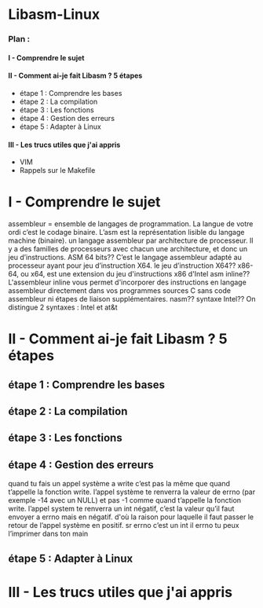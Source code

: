 # Libasm-Linux

### Plan :
#### I - Comprendre le sujet
#### II - Comment ai-je fait Libasm ? 5 étapes
 - étape 1  : Comprendre les bases
 - étape 2  : La compilation
 - étape 3  : Les fonctions
 - étape 4  : Gestion des erreurs
 - étape 5  : Adapter à Linux
#### III - Les trucs utiles que j'ai appris
 - VIM
 - Rappels sur le Makefile

# I - Comprendre le sujet
assembleur = ensemble de langages de programmation. La langue de votre ordi c’est le codage binaire. L’asm est la représentation lisible du langage machine (binaire). 
un langage assembleur par architecture de processeur. Il y a des familles de processeurs avec chacun une architecture, et donc un jeu d’instructions. 
ASM 64 bits?? C’est le langage assembleur adapté au processeur ayant pour jeu d’instruction X64.
le jeu d’instruction X64?? x86-64, ou x64, est une extension du jeu d'instructions x86 d'Intel
asm inline?? L'assembleur inline vous permet d'incorporer des instructions en langage assembleur directement dans vos programmes sources C sans code assembleur ni étapes de liaison supplémentaires. 
nasm??
syntaxe Intel?? On distingue 2 syntaxes : Intel et at&t

# II - Comment ai-je fait Libasm ? 5 étapes

## étape 1  : Comprendre les bases
## étape 2  : La compilation
## étape 3  : Les fonctions
## étape 4  : Gestion des erreurs
quand tu fais un appel système a write c’est pas la même que quand t’appelle la fonction write. l’appel système te renverra la valeur de errno (par exemple -14 avec un NULL) et pas -1 comme quand t’appelle la fonction write. l’appel system te renverra un int négatif, c’est la valeur qu’il faut envoyer a errno mais en négatif. d'où la raison pour laquelle il faut passer le retour de l’appel système en positif. sr
errno c’est un int il 
errno tu peux l’imprimer dans ton main


## étape 5  : Adapter à Linux


# III - Les trucs utiles que j'ai appris
